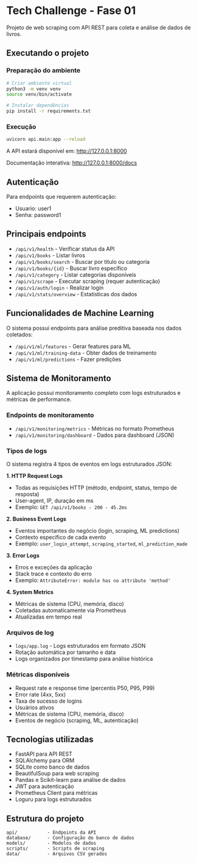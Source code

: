# Tech Challenge - Fase 01

Projeto de web scraping com API REST para coleta e análise de dados de livros.

## Executando o projeto

### Preparação do ambiente

```bash
# Criar ambiente virtual
python3 -m venv venv
source venv/bin/activate

# Instalar dependências
pip install -r requirements.txt
```

### Execução

```bash
uvicorn api.main:app --reload
```

A API estará disponível em: http://127.0.0.1:8000

Documentação interativa: http://127.0.0.1:8000/docs

## Autenticação

Para endpoints que requerem autenticação:
- Usuario: user1
- Senha: password1

## Principais endpoints

- `/api/v1/health` - Verificar status da API
- `/api/v1/books` - Listar livros
- `/api/v1/books/search` - Buscar por título ou categoria
- `/api/v1/books/{id}` - Buscar livro específico
- `/api/v1/category` - Listar categorias disponíveis
- `/api/v1/scrape` - Executar scraping (requer autenticação)
- `/api/v1/auth/login` - Realizar login
- `/api/v1/stats/overview` - Estatísticas dos dados

## Funcionalidades de Machine Learning

O sistema possui endpoints para análise preditiva baseada nos dados coletados:
- `/api/v1/ml/features` - Gerar features para ML
- `/api/v1/ml/training-data` - Obter dados de treinamento
- `/api/v1/ml/predictions` - Fazer predições

## Sistema de Monitoramento

A aplicação possui monitoramento completo com logs estruturados e métricas de performance.

### Endpoints de monitoramento

- `/api/v1/monitoring/metrics` - Métricas no formato Prometheus
- `/api/v1/monitoring/dashboard` - Dados para dashboard (JSON)

### Tipos de logs

O sistema registra 4 tipos de eventos em logs estruturados JSON:

**1. HTTP Request Logs**
- Todas as requisições HTTP (método, endpoint, status, tempo de resposta)
- User-agent, IP, duração em ms
- Exemplo: `GET /api/v1/books - 200 - 45.2ms`

**2. Business Event Logs** 
- Eventos importantes do negócio (login, scraping, ML predictions)
- Contexto específico de cada evento
- Exemplo: `user_login_attempt`, `scraping_started`, `ml_prediction_made`

**3. Error Logs**
- Erros e exceções da aplicação
- Stack trace e contexto do erro
- Exemplo: `AttributeError: module has no attribute 'method'`

**4. System Metrics**
- Métricas de sistema (CPU, memória, disco)
- Coletadas automaticamente via Prometheus
- Atualizadas em tempo real

### Arquivos de log

- `logs/app.log` - Logs estruturados em formato JSON
- Rotação automática por tamanho e data
- Logs organizados por timestamp para análise histórica

### Métricas disponíveis

- Request rate e response time (percentis P50, P95, P99)
- Error rate (4xx, 5xx)
- Taxa de sucesso de logins
- Usuários ativos
- Métricas de sistema (CPU, memória, disco)
- Eventos de negócio (scraping, ML, autenticação)

## Tecnologias utilizadas

- FastAPI para API REST
- SQLAlchemy para ORM
- SQLite como banco de dados
- BeautifulSoup para web scraping
- Pandas e Scikit-learn para análise de dados
- JWT para autenticação
- Prometheus Client para métricas
- Loguru para logs estruturados

## Estrutura do projeto

```
api/           - Endpoints da API
database/      - Configuração do banco de dados
models/        - Modelos de dados
scripts/       - Scripts de scraping
data/          - Arquivos CSV gerados
```